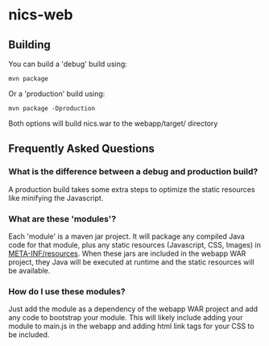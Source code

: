 # nics-web


## Building

You can build a 'debug' build using:

    mvn package 


Or a 'production' build using:

    mvn package -Dproduction


Both options will build nics.war to the webapp/target/ directory


## Frequently Asked Questions

### What is the difference between a debug and production build?

A production build takes some extra steps to optimize the static resources like minifying the Javascript.

### What are these 'modules'?

Each 'module' is a maven jar project. It will package any compiled Java code for that module, plus any static resources (Javascript, CSS, Images) in [META-INF/resources](https://blogs.oracle.com/alexismp/entry/web_inf_lib_jar_meta). When these jars are included in the webapp WAR project, they Java will be executed at runtime and the static resources will be available.

### How do I use these modules?

Just add the module as a dependency of the webapp WAR project and add any code to bootstrap your module. This will likely include adding your module to main.js in the webapp and adding html link tags for your CSS to be included. 

